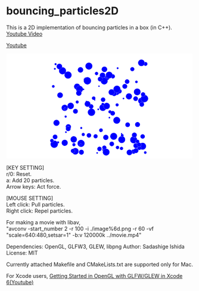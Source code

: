 # bouncing_particles2D
This is a 2D implementation of bouncing particles in a box (in C++).  
[Youtube Video][Y]

[Youtube](https://www.youtube.com/watch?v=10r78SzERII&feature=youtu.be)

<!-- ![Screen Shot](https://github.com/sdsgisd/bouncing_particles2D/blob/master/screenshot.png =60x60) -->
<!--60x60 is the size of image-->
<img src="https://github.com/sdsgisd/bouncing_particles2D/blob/master/screenshot.png" width="500px">


[KEY SETTING]  
r/0: Reset.  
a: Add 20 particles.  
Arrow keys: Act force.

[MOUSE SETTING]  
Left click: Pull particles.  
Right click: Repel particles.

For making a movie with libav,  
"avconv -start_number 2 -r 100 -i ./image%6d.png -r 60 -vf "scale=640:480,setsar=1" -b:v 120000k ../movie.mp4"

Dependencies: OpenGL, GLFW3, GLEW, libpng
Author: Sadashige Ishida  
License: MIT  

Currently attached Makefile and CMakeLists.txt are supported only for Mac.  
<!-- The library was tested on Mac OS X 10.11.6 -->
For Xcode users,   [Getting Started in OpenGL with GLFW/GLEW in Xcode 6(Youtube)][X]

[Y]:https://www.youtube.com/watch?v=10r78SzERII&feature=youtu.be
[X]:https://www.youtube.com/watch?v=lTmM3Y8SMOM
